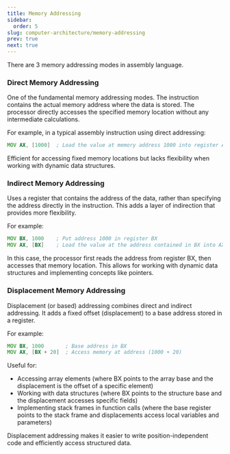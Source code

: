 ```yaml
---
title: Memory Addressing
sidebar:
  order: 5
slug: computer-architecture/memory-addressing
prev: true
next: true
---
```


There are 3 memory addressing modes in assembly language.

### Direct Memory Addressing

One of the fundamental memory addressing modes. The instruction contains the actual memory address where the data is stored. The processor directly accesses the specified memory location without any intermediate calculations.

For example, in a typical assembly instruction using direct addressing:
```asm
MOV AX, [1000]  ; Load the value at memory address 1000 into register AX
```

Efficient for accessing fixed memory locations but lacks flexibility when working with dynamic data structures.

### Indirect Memory Addressing

Uses a register that contains the address of the data, rather than specifying the address directly in the instruction. This adds a layer of indirection that provides more flexibility.

For example:
```asm
MOV BX, 1000    ; Put address 1000 in register BX
MOV AX, [BX]    ; Load the value at the address contained in BX into AX
```

In this case, the processor first reads the address from register BX, then accesses that memory location. This allows for working with dynamic data structures and implementing concepts like pointers.

### Displacement Memory Addressing

Displacement (or based) addressing combines direct and indirect addressing. It adds a fixed offset (displacement) to a base address stored in a register.

For example:
```asm
MOV BX, 1000       ; Base address in BX
MOV AX, [BX + 20]  ; Access memory at address (1000 + 20)
```

Useful for:
- Accessing array elements (where BX points to the array base and the displacement is the offset of a specific element)
- Working with data structures (where BX points to the structure base and the displacement accesses specific fields)
- Implementing stack frames in function calls (where the base register points to the stack frame and displacements access local variables and parameters)

Displacement addressing makes it easier to write position-independent code and efficiently access structured data.

